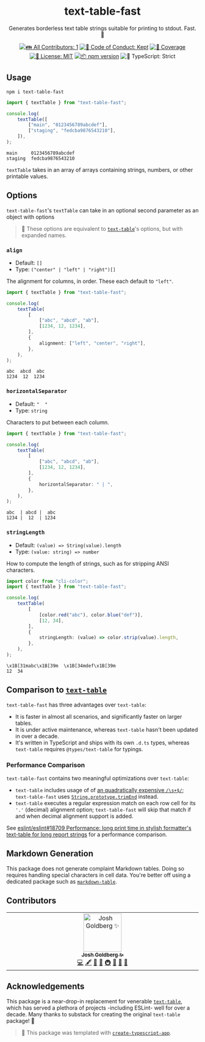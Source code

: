 <h1 align="center">text-table-fast</h1>

<p align="center">
	Generates borderless text table strings suitable for printing to stdout.
	Fast.
	🏁
</p>

<p align="center">
	<!-- prettier-ignore-start -->
	<!-- ALL-CONTRIBUTORS-BADGE:START - Do not remove or modify this section -->
	<a href="#contributors" target="_blank"><img alt="👪 All Contributors: 1" src="https://img.shields.io/badge/%F0%9F%91%AA_all_contributors-1-21bb42.svg" /></a>
<!-- ALL-CONTRIBUTORS-BADGE:END -->
	<!-- prettier-ignore-end -->
	<a href="https://github.com/JoshuaKGoldberg/text-table-fast/blob/main/.github/CODE_OF_CONDUCT.md" target="_blank"><img alt="🤝 Code of Conduct: Kept" src="https://img.shields.io/badge/%F0%9F%A4%9D_code_of_conduct-kept-21bb42" /></a>
	<a href="https://codecov.io/gh/JoshuaKGoldberg/text-table-fast" target="_blank"><img alt="🧪 Coverage" src="https://img.shields.io/codecov/c/github/JoshuaKGoldberg/text-table-fast?label=%F0%9F%A7%AA%20coverage" /></a>
	<a href="https://github.com/JoshuaKGoldberg/text-table-fast/blob/main/LICENSE.md" target="_blank"><img alt="📝 License: MIT" src="https://img.shields.io/badge/%F0%9F%93%9D_license-MIT-21bb42.svg"></a>
	<a href="http://npmjs.com/package/text-table-fast"><img alt="📦 npm version" src="https://img.shields.io/npm/v/text-table-fast?color=21bb42&label=%F0%9F%93%A6%20npm" /></a>
	<img alt="💪 TypeScript: Strict" src="https://img.shields.io/badge/%F0%9F%92%AA_typescript-strict-21bb42.svg" />
</p>

## Usage

```shell
npm i text-table-fast
```

```ts
import { textTable } from "text-table-fast";

console.log(
	textTable([
		["main", "0123456789abcdef"],
		["staging", "fedcba9876543210"],
	]),
);
```

```plaintext
main     0123456789abcdef
staging  fedcba9876543210
```

`textTable` takes in an array of arrays containing strings, numbers, or other printable values.

## Options

`text-table-fast`'s `textTable` can take in an optional second parameter as an object with options

> 🔄 These options are equivalent to [`text-table`](https://www.npmjs.com/package/text-table)'s options, but with expanded names.

### `align`

- Default: `[]`
- Type: `("center" | "left" | "right")[]`

The alignment for columns, in order.
These each default to `"left"`.

```ts
import { textTable } from "text-table-fast";

console.log(
	textTable(
		[
			["abc", "abcd", "ab"],
			[1234, 12, 1234],
		],
		{
			alignment: ["left", "center", "right"],
		},
	),
);
```

```plaintext
abc  abcd  abc
1234  12  1234
```

### `horizontalSeparator`

- Default: `"  "`
- Type: `string`

Characters to put between each column.

```ts
import { textTable } from "text-table-fast";

console.log(
	textTable(
		[
			["abc", "abcd", "ab"],
			[1234, 12, 1234],
		],
		{
			horizontalSeparator: " | ",
		},
	),
);
```

```plaintext
abc  | abcd |  abc
1234 |  12  | 1234
```

### `stringLength`

- Default: `(value) => String(value).length`
- Type: `(value: string) => number`

How to compute the length of strings, such as for stripping ANSI characters.

```ts
import color from "cli-color";
import { textTable } from "text-table-fast";

console.log(
	textTable(
		[
			[color.red("abc"), color.blue("def")],
			[12, 34],
		],
		{
			stringLength: (value) => color.strip(value).length,
		},
	),
);
```

```plaintext
\x1B[31mabc\x1B[39m  \x1B[34mdef\x1B[39m
12  34
```

## Comparison to [`text-table`](https://www.npmjs.com/package/text-table)

`text-table-fast` has three advantages over `text-table`:

- It is faster in almost all scenarios, and significantly faster on larger tables.
- It is under active maintenance, whereas `text-table` hasn't been updated in over a decade.
- It's written in TypeScript and ships with its own `.d.ts` types, whereas `text-table` requires `@types/text-table` for typings.

### Performance Comparison

`text-table-fast` contains two meaningful optimizations over `text-table`:

- `text-table` includes usage of of [an quadratically expensive `/\s+$/`](https://ota-meshi.github.io/eslint-plugin-regexp/playground/#eJyrVkrOT0lVslLSj4kp1lbRV6oFADQgBS4=); `text-table-fast` uses [`String.prototype.trimEnd`](https://developer.mozilla.org/en-US/docs/Web/JavaScript/Reference/Global_Objects/String/trimEnd) instead.
- `text-table` executes a regular expression match on each row cell for its `'.'` (decimal) alignment option; `text-table-fast` will skip that match if and when decimal alignment support is added.

See [eslint/eslint#18709 Performance: long print time in stylish formatter's text-table for long report strings](https://github.com/eslint/eslint/issues/18709) for a performance comparison.

## Markdown Generation

This package does not generate complaint Markdown tables.
Doing so requires handling special characters in cell data.
You're better off using a dedicated package such as [`markdown-table`](https://www.npmjs.com/package/markdown-table).

## Contributors

<!-- spellchecker: disable -->
<!-- ALL-CONTRIBUTORS-LIST:START - Do not remove or modify this section -->
<!-- prettier-ignore-start -->
<!-- markdownlint-disable -->
<table>
  <tbody>
    <tr>
      <td align="center" valign="top" width="14.28%"><a href="http://www.joshuakgoldberg.com/"><img src="https://avatars.githubusercontent.com/u/3335181?v=4?s=100" width="100px;" alt="Josh Goldberg ✨"/><br /><sub><b>Josh Goldberg ✨</b></sub></a><br /><a href="https://github.com/JoshuaKGoldberg/text-table-fast/commits?author=JoshuaKGoldberg" title="Code">💻</a> <a href="#content-JoshuaKGoldberg" title="Content">🖋</a> <a href="https://github.com/JoshuaKGoldberg/text-table-fast/commits?author=JoshuaKGoldberg" title="Documentation">📖</a> <a href="#ideas-JoshuaKGoldberg" title="Ideas, Planning, & Feedback">🤔</a> <a href="#infra-JoshuaKGoldberg" title="Infrastructure (Hosting, Build-Tools, etc)">🚇</a> <a href="#maintenance-JoshuaKGoldberg" title="Maintenance">🚧</a> <a href="#projectManagement-JoshuaKGoldberg" title="Project Management">📆</a> <a href="#tool-JoshuaKGoldberg" title="Tools">🔧</a></td>
    </tr>
  </tbody>
</table>

<!-- markdownlint-restore -->
<!-- prettier-ignore-end -->

<!-- ALL-CONTRIBUTORS-LIST:END -->
<!-- spellchecker: enable -->

## Acknowledgements

This package is a near-drop-in replacement for venerable [`text-table`](https://www.npmjs.com/package/text-table), which has served a plethora of projects -including ESLint- well for over a decade.
Many thanks to substack for creating the original `text-table` package! 💖

> 💙 This package was templated with [`create-typescript-app`](https://github.com/JoshuaKGoldberg/create-typescript-app).
